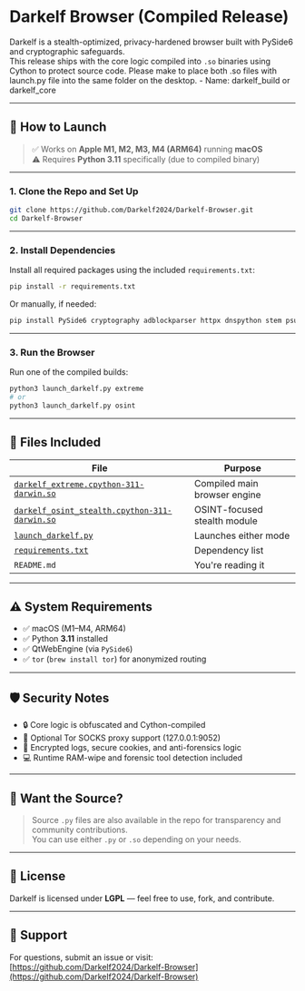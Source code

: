 # Darkelf Browser (Compiled Release)

Darkelf is a stealth-optimized, privacy-hardened browser built with PySide6 and cryptographic safeguards.  
This release ships with the core logic compiled into `.so` binaries using Cython to protect source code.
Please make to place both .so files with launch.py file into the same folder on the desktop. - Name: darkelf_build or darkelf_core

---

## 🚀 How to Launch

> ✅ Works on **Apple M1, M2, M3, M4 (ARM64)** running **macOS**  
> ⚠️ Requires **Python 3.11** specifically (due to compiled binary)

---

### 1. Clone the Repo and Set Up

```bash
git clone https://github.com/Darkelf2024/Darkelf-Browser.git
cd Darkelf-Browser
```

---

### 2. Install Dependencies

Install all required packages using the included `requirements.txt`:

```bash
pip install -r requirements.txt
```

Or manually, if needed:

```bash
pip install PySide6 cryptography adblockparser httpx dnspython stem psutil Pillow piexif PyPDF2
```

---

### 3. Run the Browser

Run one of the compiled builds:

```bash
python3 launch_darkelf.py extreme
# or
python3 launch_darkelf.py osint
```

---

## 🧱 Files Included

| File                                              | Purpose                          |
|---------------------------------------------------|----------------------------------|
| [`darkelf_extreme.cpython-311-darwin.so`](https://github.com/Darkelf2024/Darkelf-Browser/blob/main/darkelf_extreme.cpython-311-darwin.so)       | Compiled main browser engine     |
| [`darkelf_osint_stealth.cpython-311-darwin.so`](https://github.com/Darkelf2024/Darkelf-Browser/blob/main/darkelf_osint_stealth.cpython-311-darwin.so) | OSINT-focused stealth module     |
| [`launch_darkelf.py`](https://github.com/Darkelf2024/Darkelf-Browser/blob/main/launch_darkelf.py)                       | Launches either mode             |
| [`requirements.txt`](https://github.com/Darkelf2024/Darkelf-Browser/blob/main/requirements.txt)                         | Dependency list                  |
| `README.md`                                       | You're reading it                |

---

## ⚠️ System Requirements

- ✅ macOS (M1–M4, ARM64)
- ✅ Python **3.11** installed
- ✅ QtWebEngine (via `PySide6`)
- ✅ `tor` (`brew install tor`) for anonymized routing

---

## 🛡️ Security Notes

- 🔒 Core logic is obfuscated and Cython-compiled
- 🧅 Optional Tor SOCKS proxy support (127.0.0.1:9052)
- 🧬 Encrypted logs, secure cookies, and anti-forensics logic
- 💻 Runtime RAM-wipe and forensic tool detection included

---

## 🧠 Want the Source?

> Source `.py` files are also available in the repo for transparency and community contributions.  
You can use either `.py` or `.so` depending on your needs.

---

## 📜 License

Darkelf is licensed under **LGPL** — feel free to use, fork, and contribute.

---

## 💬 Support

For questions, submit an issue or visit:  
[https://github.com/Darkelf2024/Darkelf-Browser](https://github.com/Darkelf2024/Darkelf-Browser)
